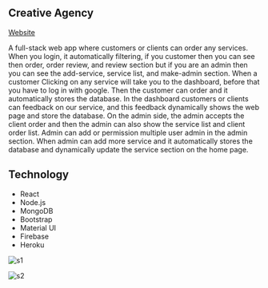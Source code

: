 ## Creative Agency

[Website](https://creative-agency-638cf.web.app/)

A full-stack web app where customers or clients can order any services. When you login, it automatically filtering, if you customer then you can see then order, order review, and review section but if  you are an admin then you can see the add-service, service list, and make-admin section.
When a customer Clicking on any service will take you to the dashboard, before that you have to log in with google.
Then the customer can order and it automatically stores the database. In the dashboard customers or clients can feedback on our service, and this feedback dynamically shows the web page and store the database. 
On the admin side, the admin accepts the client order and then the admin can also show the service list and client order list. Admin can add or permission multiple user admin in the admin section. When admin can add more service and it automatically stores the database and dynamically update the service section on the home page.





## Technology

* React
* Node.js
* MongoDB
* Bootstrap
* Material UI
* Firebase 
* Heroku



![s1](https://user-images.githubusercontent.com/39863835/97079508-46550280-1616-11eb-90a2-f3e1c47b804e.jpg)


![s2](https://user-images.githubusercontent.com/39863835/97079458-de062100-1615-11eb-869b-b2528af40332.jpg)
